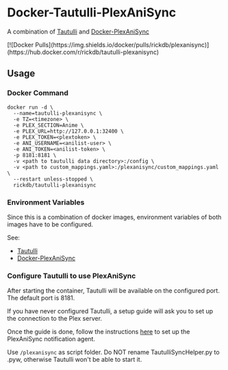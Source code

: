# Docker-Tautulli-PlexAniSync

A combination of [Tautulli](https://github.com/Tautulli/Tautulli) and [Docker-PlexAniSync](https://github.com/RickDB/Docker-PlexAniSync)

<div>
  [![Docker Pulls](https://img.shields.io/docker/pulls/rickdb/plexanisync)](https://hub.docker.com/r/rickdb/tautulli-plexanisync)
</div>

## Usage

### Docker Command

```
docker run -d \
  --name=tautulli-plexanisync \
  -e TZ=<timezone> \
  -e PLEX_SECTION=Anime \
  -e PLEX_URL=http://127.0.0.1:32400 \
  -e PLEX_TOKEN=<plextoken> \
  -e ANI_USERNAME=<anilist-user> \
  -e ANI_TOKEN=<anilist-token> \
  -p 8181:8181 \
  -v <path to tautulli data directory>:/config \
  -v <path to custom_mappings.yaml>:/plexanisync/custom_mappings.yaml \
  --restart unless-stopped \
  rickdb/tautulli-plexanisync
```

### Environment Variables

Since this is a combination of docker images, environment variables of both images have to be configured.

See:
- [Tautulli](https://github.com/Tautulli/Tautulli-Wiki/wiki/Installation#docker)
- [Docker-PlexAniSync](https://github.com/RickDB/Docker-PlexAniSync#environment-variables)

### Configure Tautulli to use PlexAniSync

After starting the container, Tautulli will be available on the configured port. The default port is 8181.

If you have never configured Tautulli, a setup guide will ask you to set up the connection to the Plex server.

Once the guide is done, follow the instructions [here](https://github.com/RickDB/PlexAniSync/wiki/Tautulli-sync-script) to set up the PlexAniSync notification agent.

Use `/plexanisync` as script folder. Do NOT rename TautulliSyncHelper.py to .pyw, otherwise Tautulli won't be able to start it.